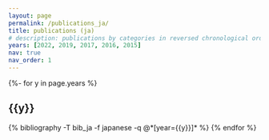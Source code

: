 ```yaml
---
layout: page
permalink: /publications_ja/
title: publications (ja)
# description: publications by categories in reversed chronological order. generated by jekyll-scholar.
years: [2022, 2019, 2017, 2016, 2015]
nav: true
nav_order: 1
---
```

<!-- _pages/publications.md -->
<div class="publications">

{%- for y in page.years %}
  <h2 class="year">{{y}}</h2>
  {% bibliography -T bib_ja -f japanese -q @*[year={{y}}]* %}
{% endfor %}

</div>
